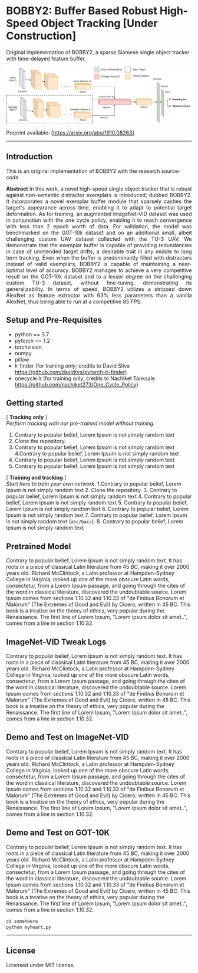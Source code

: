 # BOBBY2: Buffer Based Robust High-Speed Object Tracking [Under Construction]
Original implementation of BOBBY2, a sparse Siamese single object tracker with time-delayed feature buffer.    

![BOBBY2 architecture](https://github.com/datacrisis/BOBBY2/blob/master/doc_imgs/BOBBY_2_architecture.png)

Preprint available: [https://arxiv.org/abs/1910.08263]

- - - -
## Introduction
This is an original implementation of BOBBY2 with the research source-code.

<p align="justify">
<b>Abstract</b> In this work, a novel high-speed single object tracker that is robust against non-semantic distractor exemplars is introduced; dubbed BOBBY2. It incorporates a novel exemplar buffer module that sparsely caches the target's appearance across time, enabling it to adapt to potential target deformation. As for training, an augmented ImageNet-VID dataset was used in conjunction with the one cycle policy, enabling it to reach convergence with less than 2 epoch worth of data. For validation, the model was benchmarked on the GOT-10k dataset and on an additional small, albeit challenging custom UAV dataset collected with the TU-3 UAV. We demonstrate that the exemplar buffer is capable of providing redundancies in case of unintended target drifts, a desirable trait in any middle to long term tracking. Even when the buffer is predominantly filled with distractors instead of valid exemplars, BOBBY2 is capable of maintaining a near-optimal level of accuracy. BOBBY2 manages to achieve a very competitive result on the GOT-10k dataset and to a lesser degree on the challenging custom TU-3 dataset, without fine-tuning, demonstrating its generalizability. In terms of speed, BOBBY2 utilizes a stripped down AlexNet as feature extractor with 63% less parameters than a vanilla AlexNet, thus being able to run at a competitive 85 FPS.
 </p>

## Setup and Pre-Requisites
- python == 3.7
- pytorch == 1.2
- torchvision
- numpy
- pillow
- lr finder (for training only; credits to David Silva https://github.com/davidtvs/pytorch-lr-finder)
- onecycle lr (for training only; credits to Nachiket Tanksale https://github.com/nachiket273/One_Cycle_Policy)

## Getting started

[ **Tracking only** ] <br />
*Perform tracking with our pre-trained model without training.*
  1. Contrary to popular belief, Lorem Ipsum is not simply random text
  2. Clone the repository.
  3. Contrary to popular belief, Lorem Ipsum is not simply random text
  4.Contrary to popular belief, Lorem Ipsum is not simply random text
  5. Contrary to popular belief, Lorem Ipsum is not simply random text
  6. Contrary to popular belief, Lorem Ipsum is not simply random text

 [ **Training and tracking** ] <br />
 *Start here to train your own network.*
  1.Contrary to popular belief, Lorem Ipsum is not simply random text
  2. Clone the repository.
  3. Contrary to popular belief, Lorem Ipsum is not simply random text
  4. Contrary to popular belief, Lorem Ipsum is not simply random text
  5. Contrary to popular belief, Lorem Ipsum is not simply random text
  6. Contrary to popular belief, Lorem Ipsum is not simply random text
  7. Contrary to popular belief, Lorem Ipsum is not simply random text (`abc/bac/`).
  8. Contrary to popular belief, Lorem Ipsum is not simply random text

## Pretrained Model

Contrary to popular belief, Lorem Ipsum is not simply random text. It has roots in a piece of classical Latin literature from 45 BC, making it over 2000 years old. Richard McClintock, a Latin professor at Hampden-Sydney College in Virginia, looked up one of the more obscure Latin words, consectetur, from a Lorem Ipsum passage, and going through the cites of the word in classical literature, discovered the undoubtable source. Lorem Ipsum comes from sections 1.10.32 and 1.10.33 of "de Finibus Bonorum et Malorum" (The Extremes of Good and Evil) by Cicero, written in 45 BC. This book is a treatise on the theory of ethics, very popular during the Renaissance. The first line of Lorem Ipsum, "Lorem ipsum dolor sit amet..", comes from a line in section 1.10.32.

## ImageNet-VID Tweak Logs

Contrary to popular belief, Lorem Ipsum is not simply random text. It has roots in a piece of classical Latin literature from 45 BC, making it over 2000 years old. Richard McClintock, a Latin professor at Hampden-Sydney College in Virginia, looked up one of the more obscure Latin words, consectetur, from a Lorem Ipsum passage, and going through the cites of the word in classical literature, discovered the undoubtable source. Lorem Ipsum comes from sections 1.10.32 and 1.10.33 of "de Finibus Bonorum et Malorum" (The Extremes of Good and Evil) by Cicero, written in 45 BC. This book is a treatise on the theory of ethics, very popular during the Renaissance. The first line of Lorem Ipsum, "Lorem ipsum dolor sit amet..", comes from a line in section 1.10.32.

## Demo and Test on ImageNet-VID
Contrary to popular belief, Lorem Ipsum is not simply random text. It has roots in a piece of classical Latin literature from 45 BC, making it over 2000 years old. Richard McClintock, a Latin professor at Hampden-Sydney College in Virginia, looked up one of the more obscure Latin words, consectetur, from a Lorem Ipsum passage, and going through the cites of the word in classical literature, discovered the undoubtable source. Lorem Ipsum comes from sections 1.10.32 and 1.10.33 of "de Finibus Bonorum et Malorum" (The Extremes of Good and Evil) by Cicero, written in 45 BC. This book is a treatise on the theory of ethics, very popular during the Renaissance. The first line of Lorem Ipsum, "Lorem ipsum dolor sit amet..", comes from a line in section 1.10.32.

## Demo and Test on GOT-10K
Contrary to popular belief, Lorem Ipsum is not simply random text. It has roots in a piece of classical Latin literature from 45 BC, making it over 2000 years old. Richard McClintock, a Latin professor at Hampden-Sydney College in Virginia, looked up one of the more obscure Latin words, consectetur, from a Lorem Ipsum passage, and going through the cites of the word in classical literature, discovered the undoubtable source. Lorem Ipsum comes from sections 1.10.32 and 1.10.33 of "de Finibus Bonorum et Malorum" (The Extremes of Good and Evil) by Cicero, written in 45 BC. This book is a treatise on the theory of ethics, very popular during the Renaissance. The first line of Lorem Ipsum, "Lorem ipsum dolor sit amet..", comes from a line in section 1.10.32.

```
cd somehwere
python myheart.py
```

- - - -
## License
Licensed under MIT license.
